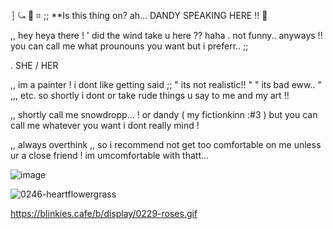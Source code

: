 ┆ ⤿ :love_letter: ⌗ ;; **Is this thing on? ah... DANDY SPEAKING HERE !! :white_flower:

,, hey heya there ! ' did the wind take u here ?? haha . not funny.. anyways !! you can call me what prounouns you want but i preferr.. ;;

. SHE / HER

,, im a painter ! i dont like getting said ;; " its not realistic!! " " its bad eww.. " ,,, etc. so shortly i dont or take rude things u say to me and my art !!

,, shortly call me snowdropp... ! or dandy ( my fictionkinn :#3 ) but you can call me whatever you want i dont really mind ! 

,, always overthink ,, so i recommend not get too comfortable on me unless ur a close friend ! im umcomfortable with thatt...

![image](https://github.com/user-attachments/assets/23d7d358-1a1e-41f3-9160-e2c2d7a4b15f)


![0246-heartflowergrass](https://github.com/user-attachments/assets/2f916154-001e-4957-8288-6a43e841bd7e)

[](https://i.pinimg.com/originals/92/00/42/920042aef41358c21131b912c1593e25.gif) https://blinkies.cafe/b/display/0229-roses.gif







